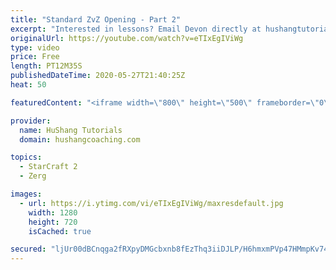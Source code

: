```yaml
---
title: "Standard ZvZ Opening - Part 2"
excerpt: "Interested in lessons? Email Devon directly at hushangtutorials@outlook.com ------------------------------------------------------------------------------------------------------- Want to support HuShang Tutorials directly? Patreon is a website where you can contribute a monthly donation that will help"
originalUrl: https://youtube.com/watch?v=eTIxEgIViWg
type: video
price: Free
length: PT12M35S
publishedDateTime: 2020-05-27T21:40:25Z
heat: 50

featuredContent: "<iframe width=\"800\" height=\"500\" frameborder=\"0\" src=\"https://www.youtube.com/embed/eTIxEgIViWg\" allow=\"accelerometer; autoplay; encrypted-media; gyroscope; picture-in-picture\" allowfullscreen></iframe>"

provider:
  name: HuShang Tutorials
  domain: hushangcoaching.com

topics:
  - StarCraft 2
  - Zerg

images:
  - url: https://i.ytimg.com/vi/eTIxEgIViWg/maxresdefault.jpg
    width: 1280
    height: 720
    isCached: true

secured: "ljUr00dBCnqga2fRXpyDMGcbxnb8fEzThq3iiDJLP/H6hmxmPVp47HMmpKv7440oVEk4Pdsp+rMwat9oWwxOYPocrHeg8KERpFNZvtDbyP3+68mOQbPKAY9EDYtJIsJ9WsQDQGURpyRZbsaKVCHETuMxvFsSyzgvDgKycj4Xt4VUNlF2TpGhvXPBQ+gityDEHc1uc6GIYZAJQTyBLNFHpa6Oo49Dc+50YiBcs0v9CprACUyxgacnl5HEH5kOKD4be2VTsZftJLCBVDoLpT/ZkDce0UhGyckYwXsIr+QKoL6SAS2ZWLXMx+DmDSvk3nDYcZlEkLHIeTauFqejKeDAFIvSag2G9cHe3LbVo/HuXAbLv6/QCTGQylBOAB3x6Z9TgK0op5pXeyJ4PPQfTIJzP6by9PlA6NftOUpoBJivrUc=;bDiufPKMXpmNS3n1Vg91Dw=="
---
```


